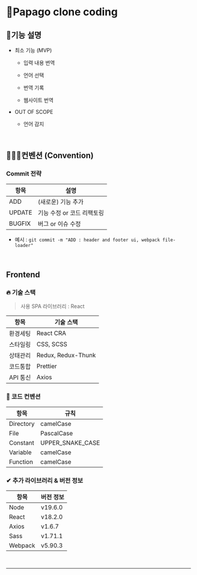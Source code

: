 # 🦜Papago clone coding

## 🔧기능 설명

- 최소 기능 (MVP)
  - 입력 내용 번역
    
  - 언어 선택
 
  - 번역 기록
 
  - 웹사이트 번역
  

- OUT OF SCOPE
  - 언어 감지

<br>

## 👩🏻‍💻컨벤션 (Convention)

### Commit 전략 

|  **항목**  |             **설명**              |
| ---------- | ---------------------------------- |
| ADD        | (새로운) 기능 추가                 |
| UPDATE     | 기능 수정 or  코드 리팩토링        |
| BUGFIX     | 버그 or 이슈 수정                  |

- 예시 : `git commit -m "ADD : header and footer ui, webpack file-loader"`

<br>

## Frontend

### 🔥 기술 스택
> 사용 SPA 라이브러리 : React

|  **항목**  |  **기술 스택**                   |
| ---------- | -------------------------------- |
| 환경세팅   | React CRA                         |
| 스타일링   | CSS, SCSS                         |
| 상태관리   | Redux, Redux-Thunk                |
| 코드통합   | Prettier                          |
| API 통신  | Axios                             |

### 🔅 코드 컨벤션
|  **항목**  |    **규칙**      |
| ---------- | ---------------- |
| Directory  | camelCase        |
| File       | PascalCase       |
| Constant   | UPPER_SNAKE_CASE |
| Variable   | camelCase        |
| Function   | camelCase        |


### ✔ 추가 라이브러리 & 버전 정보

|  **항목**  |  **버전 정보**    |
| ---------- | ------------------ |
| Node       |  v19.6.0           |
| React      |  v18.2.0           |
| Axios      |  v1.6.7            |
| Sass       |  v1.71.1           |
| Webpack    |  v5.90.3           |


<br>

---
